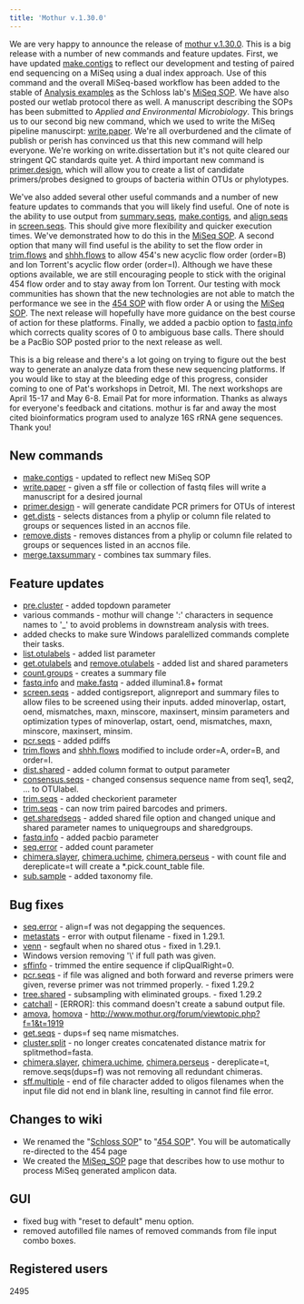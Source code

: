 ```yaml
---
title: 'Mothur v.1.30.0'
---
```

We are very happy to announce the release of [mothur
v.1.30.0](mothur_v.1.30.0). This is a big release with a
number of new commands and feature updates. First, we have updated
[make.contigs](make.contigs) to reflect our development and
testing of paired end sequencing on a MiSeq using a dual index approach.
Use of this command and the overall MiSeq-based workflow has been added
to the stable of [Analysis examples](Analysis_examples) as
the Schloss lab\'s [MiSeq SOP](MiSeq_SOP). We have also
posted our wetlab protocol there as well. A manuscript describing the
SOPs has been submitted to *Applied and Environmental Microbiology*.
This brings us to our second big new command, which we used to write the
MiSeq pipeline manuscirpt: [write.paper](write.paper). We\'re
all overburdened and the climate of publish or perish has convinced us
that this new command will help everyone. We\'re working on
write.dissertation but it\'s not quite cleared our stringent QC
standards quite yet. A third important new command is
[primer.design](primer.design), which will allow you to
create a list of candidate primers/probes designed to groups of bacteria
within OTUs or phylotypes.

We\'ve also added several other useful commands and a number of new
feature updates to commands that you will likely find useful. One of
note is the ability to use output from
[summary.seqs](summary.seqs),
[make.contigs](make.contigs), and
[align.seqs](align.seqs) in
[screen.seqs](screen.seqs). This should give more flexibility
and quicker execution times. We\'ve demonstrated how to do this in the
[MiSeq SOP](MiSeq_SOP). A second option that many will find
useful is the ability to set the flow order in
[trim.flows](trim.flows) and
[shhh.flows](shhh.flows) to allow 454\'s new acyclic flow
order (order=B) and Ion Torrent\'s acyclic flow order (order=I).
Although we have these options available, we are still encouraging
people to stick with the original 454 flow order and to stay away from
Ion Torrent. Our testing with mock communities has shown that the new
technologies are not able to match the performance we see in the [454
SOP](454_SOP) with flow order A or using the [MiSeq
SOP](MiSeq_SOP). The next release will hopefully have more
guidance on the best course of action for these platforms. Finally, we
added a pacbio option to [fastq.info](fastq.info) which
corrects quality scores of 0 to ambiguous base calls. There should be a
PacBio SOP posted prior to the next release as well.

This is a big release and there\'s a lot going on trying to figure out
the best way to generate an analyze data from these new sequencing
platforms. If you would like to stay at the bleeding edge of this
progress, consider coming to one of Pat\'s workshops in Detroit, MI. The
next workshops are April 15-17 and May 6-8. Email Pat for more
information. Thanks as always for everyone\'s feedback and citations.
mothur is far and away the most cited bioinformatics program used to
analyze 16S rRNA gene sequences. Thank you!

## New commands

-   [make.contigs](make.contigs) - updated to reflect new
    MiSeq SOP
-   [write.paper](write.paper) - given a sff file or
    collection of fastq files will write a manuscript for a desired
    journal
-   [primer.design](primer.design) - will generate candidate
    PCR primers for OTUs of interest
-   [get.dists](get.dists) - selects distances from a phylip
    or column file related to groups or sequences listed in an accnos
    file.
-   [remove.dists](remove.dists) - removes distances from a
    phylip or column file related to groups or sequences listed in an
    accnos file.
-   [merge.taxsummary](merge.taxsummary) - combines tax
    summary files.

## Feature updates

-   [pre.cluster](pre.cluster) - added topdown parameter
-   various commands - mothur will change \':\' characters in sequence
    names to \'\_\' to avoid problems in downstream analysis with trees.
-   added checks to make sure Windows paralellized commands complete
    their tasks.
-   [list.otulabels](list.otulabels) - added list parameter
-   [get.otulabels](get.otulabels) and
    [remove.otulabels](remove.otulabels) - added list and
    shared parameters
-   [count.groups](count.groups) - creates a summary file
-   [fastq.info](fastq.info) and
    [make.fastq](make.fastq) - added illumina1.8+ format
-   [screen.seqs](screen.seqs) - added contigsreport,
    alignreport and summary files to allow files to be screened using
    their inputs. added minoverlap, ostart, oend, mismatches, maxn,
    minscore, maxinsert, minsim parameters and optimization types of
    minoverlap, ostart, oend, mismatches, maxn, minscore, maxinsert,
    minsim.
-   [pcr.seqs](pcr.seqs) - added pdiffs
-   [trim.flows](trim.flows) and
    [shhh.flows](shhh.flows) modified to include order=A,
    order=B, and order=I.
-   [dist.shared](dist.shared) - added column format to
    output parameter
-   [consensus.seqs](consensus.seqs) - changed consensus
    sequence name from seq1, seq2, \... to OTUlabel.
-   [trim.seqs](trim.seqs) - added checkorient parameter
-   [trim.seqs](trim.seqs) - can now trim paired barcodes and
    primers.
-   [get.sharedseqs](get.sharedseqs) - added shared file
    option and changed unique and shared parameter names to uniquegroups
    and sharedgroups.
-   [fastq.info](fastq.info) - added pacbio parameter
-   [seq.error](seq.error) - added count parameter
-   [chimera.slayer](chimera.slayer),
    [chimera.uchime](chimera.uchime),
    [chimera.perseus](chimera.perseus) - with count file and
    dereplicate=t will create a \*.pick.count\_table file.
-   [sub.sample](sub.sample) - added taxonomy file.

## Bug fixes

-   [seq.error](seq.error) - align=f was not degapping the
    sequences.
-   [metastats](metastats) - error with output filename -
    fixed in 1.29.1.
-   [venn](venn) - segfault when no shared otus - fixed in
    1.29.1.
-   Windows version removing \'\\\' if full path was given.
-   [sffinfo](sffinfo) - trimmed the entire sequence if
    clipQualRight=0.
-   [pcr.seqs](pcr.seqs) - if file was aligned and both
    forward and reverse primers were given, reverse primer was not
    trimmed properly. - fixed 1.29.2
-   [tree.shared](tree.shared) - subsampling with eliminated
    groups. - fixed 1.29.2
-   [catchall](catchall) - \[ERROR\]: this command doesn\'t
    create a sabund output file.
-   [amova](amova), [homova](homova "wikilink") -
    <http://www.mothur.org/forum/viewtopic.php?f=1&t=1919>
-   [get.seqs](get.seqs) - dups=f seq name mismatches.
-   [cluster.split](cluster.split) - no longer creates
    concatenated distance matrix for splitmethod=fasta.
-   [chimera.slayer](chimera.slayer),
    [chimera.uchime](chimera.uchime),
    [chimera.perseus](chimera.perseus) - dereplicate=t,
    remove.seqs(dups=f) was not removing all redundant chimeras.
-   [sff.multiple](sff.multiple) - end of file character
    added to oligos filenames when the input file did not end in blank
    line, resulting in cannot find file error.

## Changes to wiki

-   We renamed the \"[Schloss SOP](Schloss_SOP)\" to \"[454
    SOP](454_SOP)\". You will be automatically re-directed to
    the 454 page
-   We created the [MiSeq\_SOP](MiSeq_SOP) page that
    describes how to use mothur to process MiSeq generated amplicon
    data.

## GUI

-   fixed bug with \"reset to default\" menu option.
-   removed autofilled file names of removed commands from file input
    combo boxes.

## Registered users

2495
